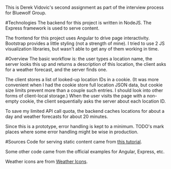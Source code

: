 This is Derek Vidovic's second assignment as part of the interview process for Bluewolf Group.

#Technologies
The backend for this project is written in NodeJS. The Express framework is used to serve content.

The frontend for this project uses Angular to drive page interactivity. Bootstrap provides a little styling (not a strength of mine). I tried to use 2 JS visualization libraries, but wasn't able to get any of them working in time.

#Overview
The basic workflow is: the user types a location name, the server looks this up and returns a description of this location, the client asks for a weather forecast, and the server finds one.

The client stores a list of looked-up location IDs in a cookie. (It was more convenient when I had the cookie store full location JSON data, but cookie size limits prevent more than a couple such entries. I should look into other forms of client-local storage.) When the user visits the page with a non-empty cookie, the client sequentially asks the server about each location ID.

To save my limited API call quota, the backend caches locations for about a day and weather forecasts for about 20 minutes.

Since this is a prototype, error handling is kept to a minimum. TODO's mark places where some error handling might be wise in production.


#Sources
Code for serving static content came from [this tutorial](blog.modulus.io/absolute-beginners-guide-to-nodejs).

Some other code came from the official examples for Angular, Express, etc.

Weather icons are from [Weather Icons](erikflowers.github.io/weather-icons/).
